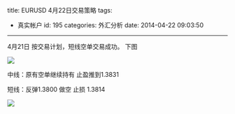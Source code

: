 title: EURUSD 4月22日交易策略
tags:
  - 真实帐户
id: 195
categories: 外汇分析
date: 2014-04-22 09:03:50
---

4月21日 按交易计划，短线空单交易成功。 下图

![](http://eurusd.qiniudn.com/2014-04-22-1.png)

中线：原有空单继续持有 止盈推到1.3831

短线：反弹1.3800 做空 止损 1.3814

![](http://eurusd.qiniudn.com/2014-04-22-2.png)
